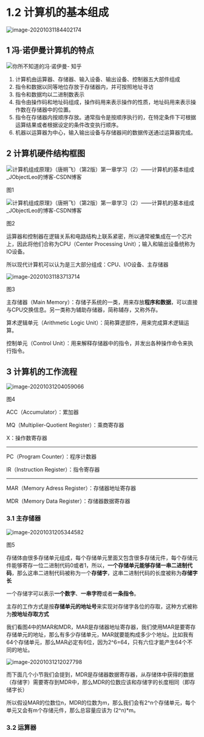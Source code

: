 # 1.2 计算机的基本组成

![image-20201031184402174](1_2_计算机的基本组成.assets/image-20201031184402174.png)

## 1 冯·诺伊曼计算机的特点

![你所不知道的冯·诺伊曼- 知乎](1_2_计算机的基本组成.assets/0721722d335751439093a738e274cc25_1440w.jpg)

1. 计算机由运算器、存储器、输入设备、输出设备、控制器五大部件组成
2. 指令和数据以同等地位存放于存储器内，并可按照地址寻访
3. 指令和数据均以二进制数表示
4. 指令由操作码和地址码组成，操作码用来表示操作的性质，地址码用来表示操作数在存储器中的位置。
5. 指令在存储器内按顺序存放。通常指令是按顺序执行的，在特定条件下可根据运算结果或者根据设定的条件改变执行顺序。
6. 机器以运算器为中心，输入输出设备与存储器间的数据传送通过运算器完成。

## 2 计算机硬件结构框图

![计算机组成原理》（唐朔飞）（第2版）第一章学习（2）——计算机的基本组成_JObjectLeo的博客-CSDN博客](1_2_计算机的基本组成.assets/20181031154323755.png)

图1

![计算机组成原理》（唐朔飞）（第2版）第一章学习（2）——计算机的基本组成_JObjectLeo的博客-CSDN博客](1_2_计算机的基本组成.assets/2018103116201947.png)

图2

运算器和控制器在逻辑关系和电路结构上联系紧密，所以通常被集成在一个芯片上，因此将他们合称为CPU（Center Processing Unit）；输入和输出设备统称为IO设备。

所以现代计算机可以认为是三大部分组成：CPU、I/O设备、主存储器

![image-20201031183713714](1_2_计算机的基本组成.assets/image-20201031183713714.png)

图3

主存储器（Main Memory）：存储子系统的一类，用来存放**程序和数据**，可以直接与CPU交换信息。另一类称为辅助存储器，简称辅存，又称外存。

算术逻辑单元（Arithmetic Logic Unit）：简称算逻部件，用来完成算术逻辑运算。

控制单元（Control Unit）：用来解释存储器中的指令，并发出各种操作命令来执行指令。

## 3 计算机的工作流程

![image-20201031204059066](1_2_计算机的基本组成.assets/image-20201031204059066.png)

图4

ACC（Accumulator）：累加器

MQ（Multiplier-Quotient Register）：乘商寄存器

X：操作数寄存器

---



PC（Program Counter）：程序计数器

IR（Instruction Register）：指令寄存器



---



MAR（Memory Adress Register）：存储器地址寄存器

MDR（Memory Data Register）：存储器数据寄存器

### 3.1 主存储器

![image-20201031205344582](1_2_计算机的基本组成.assets/image-20201031205344582.png)

图5

存储体由很多存储单元组成，每个存储单元里面又包含很多存储元件，每个存储元件能够寄存一位二进制代码0或者1，所以，**一个存储单元能够存储一串二进制代码**，那么这串二进制代码被称为一个**存储字**，这串二进制代码的长度被称为**存储字长**

一个存储字可以表示**一个数字**、**一串字符**或者**一条指令**。

主存的工作方式是按**存储单元的地址号**来实现对存储字各位的存取，这种方式被称为**按地址存取方式**

我们看图4中的MAR和MDR，MAR是存储器地址寄存器，我们使用MAR是要寄存存储单元的地址，那么有多少存储单元，MAR就要能构成多少个地址。比如我有64个存储单元，那么MAR必定有6位，因为2^6=64，只有六位才能产生64个不同的地址。

![image-20201031212027798](1_2_计算机的基本组成.assets/image-20201031212027798.png)

而下面几个小节我们会提到，MDR是存储器数据寄存器，从存储体中获得的数据（存储字）需要寄存到MDR中，那么MDR的位数应该和存储字的长度相同（即存储字长）

所以假设MAR的位数位n，MDR的位数为m，那么我们会有2^n个存储单元，每个单元又会有m个存储元件，那么总容量应该为 (2^n)*m。



### 3.2 运算器

 